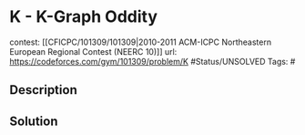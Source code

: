 # K - K-Graph Oddity

contest: [[CFICPC/101309/101309|2010-2011 ACM-ICPC Northeastern European Regional Contest (NEERC 10)]]
url: https://codeforces.com/gym/101309/problem/K
#Status/UNSOLVED
Tags: #

## Description

## Solution

